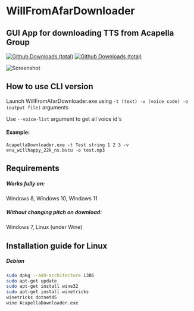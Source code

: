 # WillFromAfarDownloader
## GUI App for downloading TTS from Acapella Group
[![Github Downloads (total)](https://img.shields.io/github/downloads/weespin/WillFromAfarDownloader/total.svg)](https://tooomm.github.io/github-release-stats/?username=weespin&repository=WillFromAfarDownloader) [![Github Downloads (total)](https://ci.appveyor.com/api/projects/status/github/weespin/WillFromAfarDownloader?branch=master&svg=true)](https://ci.appveyor.com/project/weespin26279/willfromafardownloader)   

![Screenshot](https://weesp.in/i/45006d99.png)
## How to use CLI version
Launch WillFromAfarDownloader.exe using ```-t (text) -v (voice code) -o (output file)``` arguments

Use ```--voice-list``` argument to get all voice id's
#### Example: 
```
AcapellaDownloader.exe -t Test string 1 2 3 -v enu_willhappy_22k_ns.bvcu -o test.mp3
```
## Requirements
##### Works fully on:
Windows 8, Windows 10, Windows 11
##### Without changing pitch on download:
Windows 7, Linux (under Wine) 

## Installation guide for Linux

##### Debian 
```bash
sudo dpkg --add-architecture i386
sudo apt-get update
sudo apt-get install wine32
sudo apt-get install winetricks
winetricks dotnet45
wine AcapellaDownloader.exe 
```

